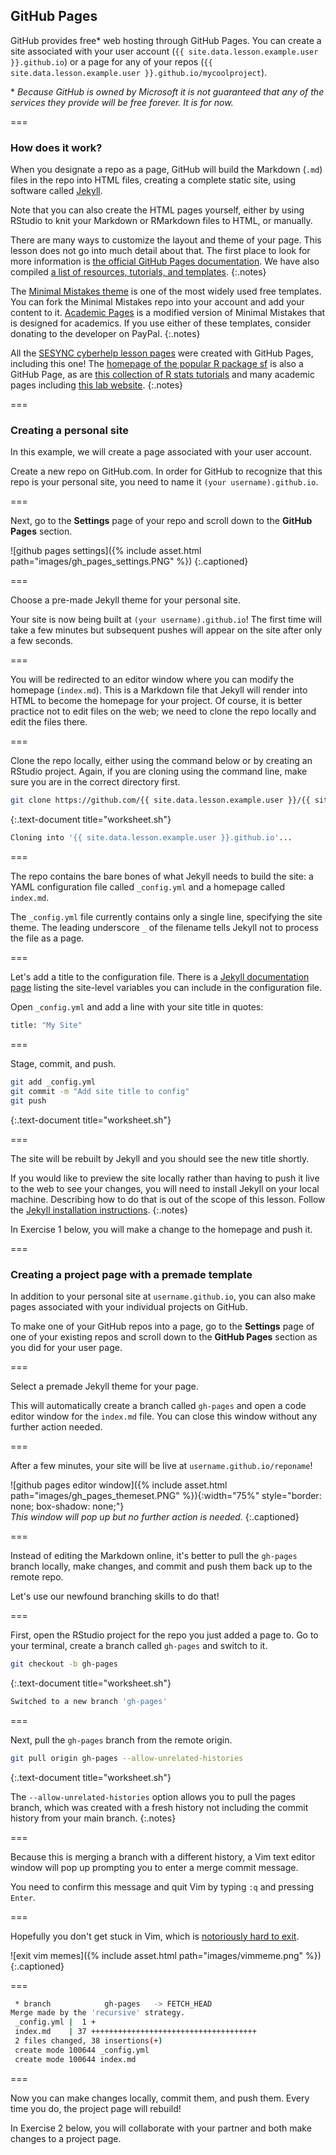 ---
---

## GitHub Pages

GitHub provides free* web hosting through GitHub Pages. You can create a site associated with your user account 
(`{{ site.data.lesson.example.user }}.github.io`) or a page for any of your repos 
(`{{ site.data.lesson.example.user }}.github.io/mycoolproject`). 

\* *Because GitHub is owned by Microsoft it is not guaranteed that any of the services they provide will be free forever. It is for now.*

===

### How does it work?

When you designate a repo as a page, GitHub will build the Markdown (`.md`) files in the repo into
HTML files, creating a complete static site, using software called [Jekyll](https://jekyllrb.com/).

Note that you can also create the HTML pages yourself, either by using RStudio to knit your
Markdown or RMarkdown files to HTML, or manually.

There are many ways to customize the layout and theme of your page. This lesson does not go into
much detail about that. The first place to look for more information is 
[the official GitHub Pages documentation](https://docs.github.com/en/github/working-with-github-pages). 
We have also compiled [a list of resources, tutorials, and templates](https://cyberhelp.sesync.org/blog/github-pages-resources.html).
{:.notes}

The [Minimal Mistakes theme](https://github.com/mmistakes/minimal-mistakes) is one of the most widely used free templates. 
You can fork the Minimal Mistakes repo into your account and add your content to it.
[Academic Pages](https://github.com/academicpages/academicpages.github.io) is a modified version of Minimal Mistakes 
that is designed for academics.
If you use either of these templates, consider donating to the developer on PayPal.
{:.notes}

All the [SESYNC cyberhelp lesson pages](https://cyberhelp.sesync.org/lesson/) were created with GitHub Pages, 
including this one! 
The [homepage of the popular R package sf](https://r-spatial.github.io/sf/) is also a GitHub Page,
as are [this collection of R stats tutorials](https://tinystats.github.io/teacups-giraffes-and-statistics/index.html)
and many academic pages including [this lab website](http://nelson.rbind.io/).
{:.notes}

===

### Creating a personal site

In this example, we will create a page associated with your user account.

Create a new repo on GitHub.com. In order for GitHub to recognize that this repo is your personal site, 
you need to name it `(your username).github.io`. 

===

Next, go to the **Settings** page of your repo and scroll down to the
**GitHub Pages** section.

![github pages settings]({% include asset.html path="images/gh_pages_settings.PNG" %})
{:.captioned}

===

Choose a pre-made Jekyll theme for your personal site.

Your site is now being built at `(your username).github.io`! The first time will take a few 
minutes but subsequent pushes will appear on the site after only a few seconds.

===

You will be redirected to an editor window where you can modify the homepage (`index.md`).
This is a Markdown file that Jekyll will render into HTML to become the homepage for your project.
Of course, it is better practice not to edit files on the web; we need to clone the
repo locally and edit the files there.

===

Clone the repo locally, either using the command below or by creating an RStudio project.
Again, if you are cloning using the command line, make sure you are in the correct directory first.

~~~bash
git clone https://github.com/{{ site.data.lesson.example.user }}/{{ site.data.lesson.example.user }}.github.io
~~~
{:.text-document title="worksheet.sh"}

~~~bash
Cloning into '{{ site.data.lesson.example.user }}.github.io'...
~~~

===

The repo contains the bare bones of what Jekyll needs to build the site:
a YAML configuration file called `_config.yml` and a homepage called `index.md`.

The `_config.yml` file currently contains only a single line, specifying the site theme.
The leading underscore `_` of the filename tells Jekyll not to process the file as a page.

===

Let's add a title to the configuration file.
There is a [Jekyll documentation page](https://jekyllrb.com/docs/variables/) listing
the site-level variables you can include in the configuration file.

Open `_config.yml` and add a line with your site title in quotes:

~~~bash
title: "My Site"
~~~

===

Stage, commit, and push.

~~~bash
git add _config.yml
git commit -m "Add site title to config"
git push
~~~
{:.text-document title="worksheet.sh"}

===

The site will be rebuilt by Jekyll and you should see the new title shortly.

If you would like to preview the site locally rather than having to push it
live to the web to see your changes, you will need to install Jekyll
on your local machine. Describing how to do that is out of the scope of this lesson. 
Follow the [Jekyll installation instructions](https://jekyllrb.com/docs/).
{:.notes}

In Exercise 1 below, you will make a change to the homepage and push it.

===

### Creating a project page with a premade template

In addition to your personal site at `username.github.io`, you can also make pages associated with your
individual projects on GitHub.

To make one of your GitHub repos into a page, go to the **Settings** page of one of your existing repos
and scroll down to the **GitHub Pages** section as you did for your user page.

===

Select a premade Jekyll theme for your page.

This will automatically create a branch called `gh-pages` and open a code editor window for the `index.md` file. 
You can close this window without any further action needed.

===

After a few minutes, your site will be live at `username.github.io/reponame`!

![github pages editor window]({% include asset.html path="images/gh_pages_themeset.PNG" %}){:width="75%" style="border: none; box-shadow: none;"}  
*This window will pop up but no further action is needed.*
{:.captioned}

===

Instead of editing the Markdown online, it's better to pull the `gh-pages` branch locally, make changes, and commit and push them back up to the remote repo. 


Let's use our newfound branching skills to do that!

===

First, open the RStudio project for the repo you just added a page to. 
Go to your terminal, create a branch called `gh-pages` and switch to it.

~~~bash
git checkout -b gh-pages
~~~
{:.text-document title="worksheet.sh"}

~~~bash
Switched to a new branch 'gh-pages'
~~~

===

Next, pull the `gh-pages` branch from the remote origin.

~~~bash
git pull origin gh-pages --allow-unrelated-histories
~~~
{:.text-document title="worksheet.sh"}

The `--allow-unrelated-histories` option allows you to pull the pages branch, which was created
with a fresh history not including the commit history from your main branch.
{:.notes}

===

Because this is merging a branch with a different history, a Vim text editor
window will pop up prompting you to enter a merge commit message.

You need to confirm this message and quit Vim by typing `:q` and pressing `Enter`.

===

Hopefully you don't get stuck in Vim, which is [notoriously hard to exit](https://stackoverflow.com/questions/11828270/how-do-i-exit-the-vim-editor).

![exit vim memes]({% include asset.html path="images/vimmeme.png" %})
{:.captioned}

===

~~~bash
 * branch            gh-pages   -> FETCH_HEAD
Merge made by the 'recursive' strategy.
 _config.yml |  1 +
 index.md    | 37 +++++++++++++++++++++++++++++++++++++
 2 files changed, 38 insertions(+)
 create mode 100644 _config.yml
 create mode 100644 index.md
~~~

===

Now you can make changes locally, commit them, and push them. Every time you do, the project page will rebuild!

In Exercise 2 below, you will collaborate with your partner and both make changes to a project page.

